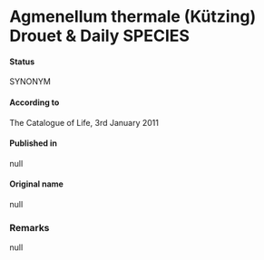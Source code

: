 # Agmenellum thermale (Kützing) Drouet & Daily SPECIES

#### Status
SYNONYM

#### According to
The Catalogue of Life, 3rd January 2011

#### Published in
null

#### Original name
null

### Remarks
null
